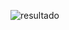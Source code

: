 ![resultado](https://github.com/pedro-donoso/nuevo/assets/68760595/225e531a-9124-4100-b496-35da87b7e86c)

